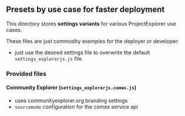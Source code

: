 ## Presets by use case for faster deployment

This directory stores **settings variants** for various ProjectExplorer use cases.

These files are just commodity exemples for the deployer or developer:   
  - just use the desired settings file to overwrite the default `settings_explorerjs.js` file.


### Provided files
#### Community Explorer (`settings_explorerjs.comex.js`)
 - uses communityexplorer.org branding settings
 - `sourcemode` configuration for the comex service api
